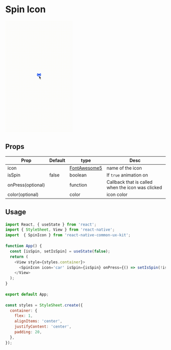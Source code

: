 # Spin Icon

<img src="./spin-icon.gif" height="350" />

## Props

| Prop                        | Default | type     | Desc                                                                                                               |
| --------------------------- | ------- | -------- | ------------------------------------------------------------------------------------------------------------------ |
| icon |  | [FontAwesome5](https://oblador.github.io/react-native-vector-icons/) | name of the icon |
| isSpin | false | boolean  | If `true` animation on |
| onPress(optional) | | function | Callback that is called when the icon was clicked |
| color(optional) | | color | icon color |

## Usage

```javascript
import React, { useState } from 'react';
import { StyleSheet, View } from 'react-native';
import  { SpinIcon } from 'react-native-common-ux-kit';

function App() {
  const [isSpin, setIsSpin] = useState(false);
  return (
    <View style={styles.container}>
      <SpinIcon icon='car' isSpin={isSpin} onPress={() => setIsSpin(!isSpin)}/>
    </View>
  );
}

export default App;

const styles = StyleSheet.create({
  container: {
    flex: 1,
    alignItems: 'center',
    justifyContent: 'center',
    padding: 20,
  },
});

```
